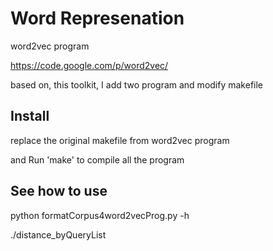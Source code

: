 
Word Represenation
===========

word2vec program

https://code.google.com/p/word2vec/

based on, this toolkit, I add two program and modify makefile


Install
--------

replace the original makefile from word2vec program 

and Run 'make' to compile all the program

See how to use
----

python formatCorpus4word2vecProg.py -h

./distance\_byQueryList



